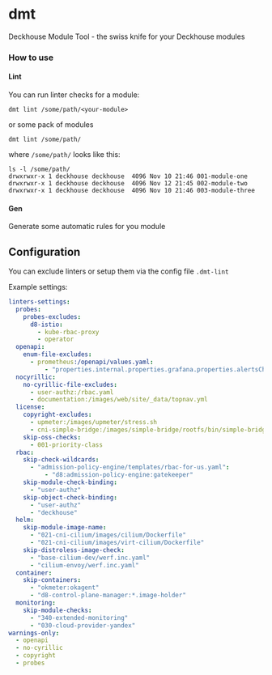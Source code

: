 # dmt

Deckhouse Module Tool - the swiss knife for your Deckhouse modules

### How to use

#### Lint

You can run linter checks for a module:
```shell
dmt lint /some/path/<your-module>
```
or some pack of modules
```shell
dmt lint /some/path/
```
where `/some/path/` looks like this:
```shell
ls -l /some/path/
drwxrwxr-x 1 deckhouse deckhouse  4096 Nov 10 21:46 001-module-one
drwxrwxr-x 1 deckhouse deckhouse  4096 Nov 12 21:45 002-module-two
drwxrwxr-x 1 deckhouse deckhouse  4096 Nov 10 21:46 003-module-three
```


#### Gen

Generate some automatic rules for you module
<Coming soon>



## Configuration

You can exclude linters or setup them via the config file `.dmt-lint`

Example settings:

```yaml
linters-settings:
  probes:
    probes-excludes:
      d8-istio:
        - kube-rbac-proxy
        - operator
  openapi:
    enum-file-excludes:
      - prometheus:/openapi/values.yaml:
          - "properties.internal.properties.grafana.properties.alertsChannelsConfig.properties.notifiers.items.properties.type"
  nocyrillic:
    no-cyrillic-file-excludes:
      - user-authz:/rbac.yaml
      - documentation:/images/web/site/_data/topnav.yml
  license:
    copyright-excludes:
      - upmeter:/images/upmeter/stress.sh
      - cni-simple-bridge:/images/simple-bridge/rootfs/bin/simple-bridge
    skip-oss-checks:
      - 001-priority-class
  rbac:
    skip-check-wildcards:
      - "admission-policy-engine/templates/rbac-for-us.yaml":
          - "d8:admission-policy-engine:gatekeeper"
    skip-module-check-binding:
      - "user-authz"
    skip-object-check-binding:
      - "user-authz"
      - "deckhouse"
  helm:
    skip-module-image-name:
      - "021-cni-cilium/images/cilium/Dockerfile"
      - "021-cni-cilium/images/virt-cilium/Dockerfile"
    skip-distroless-image-check:
      - "base-cilium-dev/werf.inc.yaml"
      - "cilium-envoy/werf.inc.yaml"
  container:
    skip-containers:
      - "okmeter:okagent"
      - "d8-control-plane-manager:*.image-holder"
  monitoring:
    skip-module-checks:
      - "340-extended-monitoring"
      - "030-cloud-provider-yandex"
warnings-only:
  - openapi
  - no-cyrillic
  - copyright
  - probes
```
